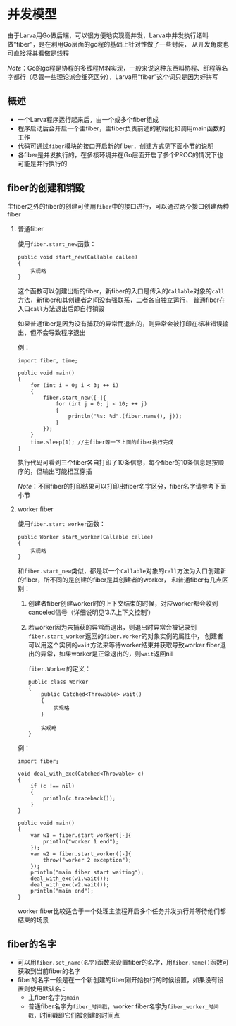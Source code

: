 # **并发模型**

由于Larva用Go做后端，可以很方便地实现高并发，Larva中并发执行绪叫做“fiber”，是在利用Go层面的go程的基础上针对性做了一些封装，
从开发角度也可直接将其看做是线程

*Note*：Go的go程是协程的多线程M:N实现，一般来说这种东西叫协程、纤程等名字都行（尽管一些理论派会细究区分），Larva用“fiber”这个词只是因为好拼写

## **概述**

* 一个Larva程序运行起来后，由一个或多个fiber组成
* 程序启动后会开启一个主fiber，主fiber负责前述的初始化和调用main函数的工作
* 代码可通过`fiber`模块的接口开启新的fiber，创建方式见下面小节的说明
* 各fiber是并发执行的，在多核环境并在Go层面开启了多个PROC的情况下也可能是并行执行的

## **fiber的创建和销毁**

主fiber之外的fiber的创建可使用`fiber`中的接口进行，可以通过两个接口创建两种fiber

1. 普通fiber

    使用`fiber.start_new`函数：
    ```
    public void start_new(Callable callee)
    {
        实现略
    }
    ```
    这个函数可以创建出新的fiber，新fiber的入口是传入的`Callable`对象的`call`方法，新fiber和其创建者之间没有强联系，二者各自独立运行，
    普通fiber在入口`call`方法退出后即自行销毁

    如果普通fiber是因为没有捕获的异常而退出的，则异常会被打印在标准错误输出，但不会导致程序退出

    例：
    ```
    import fiber, time;

    public void main()
    {
        for (int i = 0; i < 3; ++ i)
        {
            fiber.start_new([-]{
                for (int j = 0; j < 10; ++ j)
                {
                    println("%s: %d".(fiber.name(), j));
                }
            });
        }
        time.sleep(1); //主fiber等一下上面的fiber执行完成
    }
    ```
    执行代码可看到三个fiber各自打印了10条信息，每个fiber的10条信息是按顺序的，但输出可能相互穿插
    
    *Note*：不同fiber的打印结果可以打印出fiber名字区分，fiber名字请参考下面小节

1. worker fiber

    使用`fiber.start_worker`函数：
    ```
    public Worker start_worker(Callable callee)
    {
        实现略
    }
    ```
    和`fiber.start_new`类似，都是以一个`Callable`对象的`call`方法为入口创建新的fiber，所不同的是创建的fiber是其创建者的worker，
    和普通fiber有几点区别：

    1. 创建者fiber创建worker时的上下文结束的时候，对应worker都会收到canceled信号（详细说明见‘3.7.上下文控制’）

    1. 若worker因为未捕获的异常而退出，则退出时异常会被记录到`fiber.start_worker`返回的`fiber.Worker`的对象实例的属性中，
    创建者可以用这个实例的`wait`方法来等待worker结束并获取导致worker fiber退出的异常，如果worker是正常退出的，则`wait`返回nil

        `fiber.Worker`的定义：
        ```
        public class Worker
        {
            public Catched<Throwable> wait()
            {
                实现略
            }

            实现略
        }
        ```

    例：
    ```
    import fiber;

    void deal_with_exc(Catched<Throwable> c)
    {
        if (c !== nil)
        {
            println(c.traceback());
        }
    }

    public void main()
    {
        var w1 = fiber.start_worker([-]{
            println("worker 1 end");
        });
        var w2 = fiber.start_worker([-]{
            throw("worker 2 exception");
        });
        println("main fiber start waiting");
        deal_with_exc(w1.wait());
        deal_with_exc(w2.wait());
        println("main end");
    }
    ```

    worker fiber比较适合于一个处理主流程开启多个任务并发执行并等待他们都结束的场景

## **fiber的名字**

* 可以用`fiber.set_name(名字)`函数来设置fiber的名字，用`fiber.name()`函数可获取到当前fiber的名字
* fiber的名字一般是在一个新创建的fiber刚开始执行的时候设置，如果没有设置则使用默认名：
    * 主fiber名字为`main`
    * 普通fiber名字为`fiber_时间戳`，worker fiber名字为`fiber_worker_时间戳`，时间戳即它们被创建的时间点

